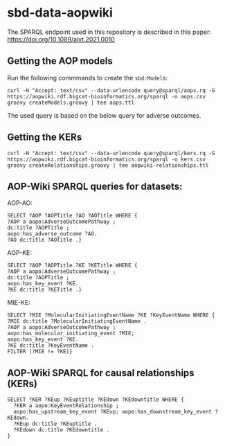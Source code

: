 # sbd-data-aopwiki

The SPARQL endpoint used in this repository is described in this paper: https://doi.org/10.1089/aivt.2021.0010

## Getting the AOP models

Run the following commmands to create the `sbd:Model`s:

```shell
curl -H "Accept: text/csv" --data-urlencode query@sparql/aops.rq -G https://aopwiki.rdf.bigcat-bioinformatics.org/sparql -o aops.csv
groovy createModels.groovy | tee aops.ttl
```

The used query is based on the below query for adverse outcomes.

## Getting the KERs

```shell
curl -H "Accept: text/csv" --data-urlencode query@sparql/kers.rq -G https://aopwiki.rdf.bigcat-bioinformatics.org/sparql -o kers.csv
groovy createRelationships.groovy | tee aopwiki-relationships.ttl
```


## AOP-Wiki SPARQL queries for datasets:

AOP-AO:
```sparql
SELECT ?AOP ?AOPTitle ?AO ?AOTitle WHERE {
?AOP a aopo:AdverseOutcomePathway ;
dc:title ?AOPTitle ;
aopo:has_adverse_outcome ?AO.
?AO dc:title ?AOTitle .}
```

AOP-KE:
```sparql
SELECT ?AOP ?AOPTitle ?KE ?KETitle WHERE {
?AOP a aopo:AdverseOutcomePathway ;
dc:title ?AOPTitle ;
aopo:has_key_event ?KE.
?KE dc:title ?KETitle .}
```

MIE-KE:
```sparql
SELECT ?MIE ?MolecularInitiatingEventName ?KE ?KeyEventName WHERE {
?MIE dc:title ?MolecularInitiatingEventName .
?AOP a aopo:AdverseOutcomePathway ;
aopo:has_molecular_initiating_event ?MIE;
aopo:has_key_event ?KE.
?KE dc:title ?KeyEventName .
FILTER (?MIE != ?KE)}
```

## AOP-Wiki SPARQL for causal relationships (KERs)

```sparql
SELECT ?KER ?KEup ?KEuptitle ?KEdown ?KEdowntitle WHERE { 
  ?KER a aopo:KeyEventRelationship ; 
  aopo:has_upstream_key_event ?KEup; aopo:has_downstream_key_event ?KEdown.
  ?KEup dc:title ?KEuptitle .
  ?KEdown dc:title ?KEdowntitle .
}
```
